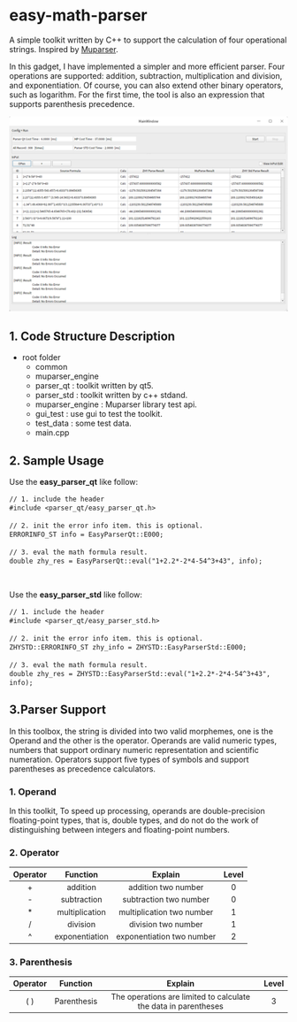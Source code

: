 # easy-math-parser

A simple toolkit written by C++ to support the calculation of four operational strings. Inspired by [Muparser](https://beltoforion.de/en/muparser/features.php#idStart).

In this gadget, I have implemented a simpler and more efficient parser. Four operations are supported: addition, subtraction, multiplication and division, and exponentiation. Of course, you can also extend other binary operators, such as logarithm. 
For the first time, the tool is also an expression that supports parenthesis precedence.

![截图](images/main.png)

## 1. Code Structure Description

- root folder
  - common
  - muparser_engine
  - parser_qt : toolkit written by qt5.
  - parser_std : toolkit written by c++ stdand.
  - muparser_engine : Muparser library test api.
  - gui_test : use gui to test the toolkit.
  - test_data : some test data.
  - main.cpp

## 2. Sample Usage

Use the **easy_parser_qt** like follow:

```c_cpp
// 1. include the header
#include <parser_qt/easy_parser_qt.h>

// 2. init the error info item. this is optional.
ERRORINFO_ST info = EasyParserQt::E000;

// 3. eval the math formula result.
double zhy_res = EasyParserQt::eval("1+2.2*-2*4-54^3+43", info);
```

<br/>

Use the **easy_parser_std** like follow:

```c_cpp
// 1. include the header
#include <parser_qt/easy_parser_std.h>

// 2. init the error info item. this is optional.
ZHYSTD::ERRORINFO_ST zhy_info = ZHYSTD::EasyParserStd::E000;

// 3. eval the math formula result.
double zhy_res = ZHYSTD::EasyParserStd::eval("1+2.2*-2*4-54^3+43", info);
```

## 3.Parser Support

In this toolbox, the string is divided into two valid morphemes, one is the Operand and the other is the operator. 
Operands are valid numeric types, numbers that support ordinary numeric representation and scientific numeration. 
Operators support five types of symbols and support parentheses as precedence calculators.

### 1. Operand

In this toolkit, To speed up processing, operands are double-precision floating-point types, that is, double types, and do not do the work of distinguishing between integers and floating-point numbers.

### 2. Operator

|Operator|Function|Explain|Level|
|:--:|:--:|:--:|:--:|
|+|addition|addition two number|0|
|-|subtraction|subtraction two number|0|
|*|multiplication|multiplication two number|1|
|/|division|division two number|1|
|^|exponentiation|exponentiation two number|2|

### 3. Parenthesis

|Operator|Function|Explain|Level|
|:--:|:--:|:--:|:--:|
|( )|Parenthesis|The operations are limited to calculate the data in parentheses|3|
